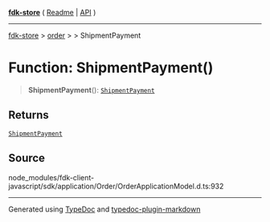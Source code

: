 [**fdk-store**](../../../README.md) ( [Readme](../../../README.md) \| [API](../../../API.md) )

---

[fdk-store](../../../API.md) > [order](../../README.md) > [<internal>](../README.md) > ShipmentPayment

# Function: ShipmentPayment()

> **ShipmentPayment**(): [`ShipmentPayment`](../type-aliases/type-alias.ShipmentPayment.md)

## Returns

[`ShipmentPayment`](../type-aliases/type-alias.ShipmentPayment.md)

## Source

node_modules/fdk-client-javascript/sdk/application/Order/OrderApplicationModel.d.ts:932

---

Generated using [TypeDoc](https://typedoc.org/) and [typedoc-plugin-markdown](https://www.npmjs.com/package/typedoc-plugin-markdown)
